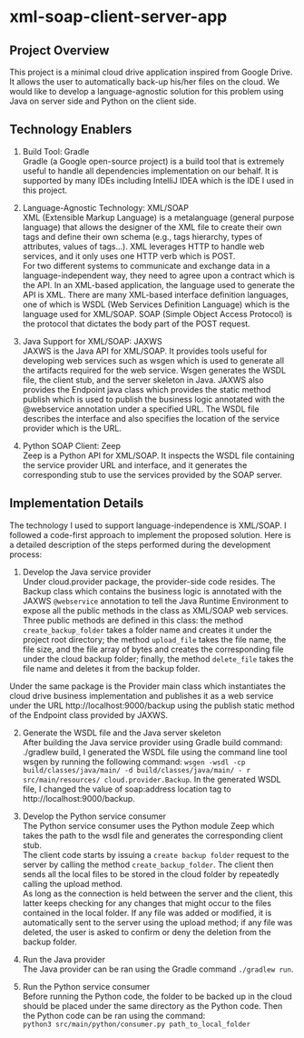 # xml-soap-client-server-app

## Project Overview

This project is a minimal cloud drive application inspired from Google Drive. It allows the user to automatically back-up his/her files on the cloud. We would like to develop a language-agnostic solution for this problem using Java on server side and Python on the client side.

## Technology Enablers

1. Build Tool: Gradle  
Gradle (a Google open-source project) is a build tool that is extremely useful to handle all dependencies implementation on our behalf. It is supported by many IDEs including IntelliJ IDEA which is the IDE I used in this project.

2. Language-Agnostic Technology: XML/SOAP  
XML (Extensible Markup Language) is a metalanguage (general purpose language) that allows the designer of the XML file to create their own tags and define their own schema (e.g., tags hierarchy, types of attributes, values of tags...). XML leverages HTTP to handle web services, and it only uses one HTTP verb which is POST.  
For two different systems to communicate and exchange data in a language-independent way, they need to agree upon a contract which is the API. In an XML-based application, the language used to generate the API is XML. There are many XML-based interface definition languages, one of which is WSDL (Web Services Definition Language) which is the language used for XML/SOAP. SOAP (Simple Object Access Protocol) is the protocol that dictates the body part of the POST request.

3. Java Support for XML/SOAP: JAXWS   
JAXWS is the Java API for XML/SOAP. It provides tools useful for developing web services such as wsgen which is used to generate all the artifacts required for the web service. Wsgen generates the WSDL file, the client stub, and the server skeleton in Java. JAXWS also provides the Endpoint java class which provides the static method publish which is used to publish the business logic annotated with the @webservice annotation under a specified URL. The WSDL file describes the interface and also specifies the location of the service provider which is the URL.

4. Python SOAP Client: Zeep   
Zeep is a Python API for XML/SOAP. It inspects the WSDL file containing the service
provider URL and interface, and it generates the corresponding stub to use the services provided by the SOAP server.

## Implementation Details

The technology I used to support language-independence is XML/SOAP. I followed a code-first approach to implement the proposed solution. Here is a detailed description of the steps performed during the development process:

1. Develop the Java service provider  
Under cloud.provider package, the provider-side code resides. The Backup class which contains the business logic is annotated with the JAXWS `@webservice` annotation to tell the Java Runtime Environment to expose all the public methods in the class as XML/SOAP web services. Three public methods are defined in this class: the method `create_backup_folder` takes a folder name and creates it under the project root directory; the method `upload_file` takes the file name, the file size, and the file array of bytes and creates the corresponding file under the cloud backup folder; finally, the method `delete_file` takes the file name and deletes it from the backup folder.

Under the same package is the Provider main class which instantiates the cloud drive business implementation and publishes it as a web service under the URL http://localhost:9000/backup using the publish static method of the Endpoint class provided by JAXWS.

2. Generate the WSDL file and the Java server skeleton  
After building the Java service provider using Gradle build command: ./gradlew build, I generated the WSDL file using the command line tool wsgen by running the following command:
`wsgen -wsdl -cp build/classes/java/main/ -d build/classes/java/main/ - r src/main/resources/ cloud.provider.Backup`. In the generated WSDL file, I changed the value of soap:address location tag to http://localhost:9000/backup.

3. Develop the Python service consumer    
The Python service consumer uses the Python module Zeep which takes the path to the wsdl file and generates the corresponding client stub.  
The client code starts by issuing a `create backup folder` request to the server by calling the method `create_backup_folder`. The client then sends all the local files to be stored in the cloud folder by repeatedly calling the upload method.  
As long as the connection is held between the server and the client, this latter keeps checking for any changes that might occur to the files contained in the local folder. If any file was added or modified, it is automatically sent to the server using the upload method; if any file was deleted, the user is asked to confirm or deny the deletion from the backup folder.

4. Run the Java provider    
The Java provider can be ran using the Gradle command `./gradlew run`.

5. Run the Python service consumer   
Before running the Python code, the folder to be backed up in the cloud should be placed under the same directory as the Python code. Then the Python code can be ran using the command:  
`python3 src/main/python/consumer.py path_to_local_folder`

